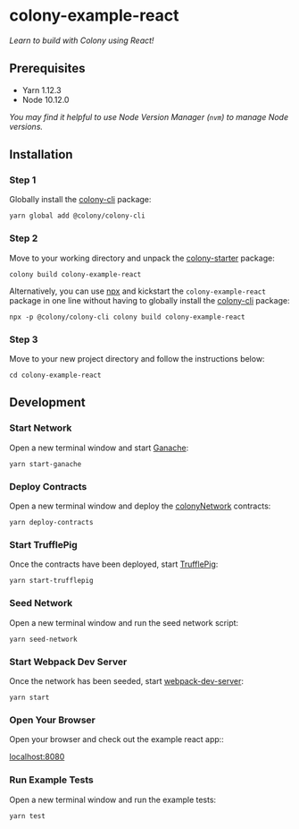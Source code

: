 # colony-example-react

_Learn to build with Colony using React!_

## Prerequisites

- Yarn 1.12.3
- Node 10.12.0

_You may find it helpful to use Node Version Manager (`nvm`) to manage Node versions._

## Installation

### Step 1

Globally install the [colony-cli](/packages/colony-cli) package:

```
yarn global add @colony/colony-cli
```

### Step 2

Move to your working directory and unpack the [colony-starter](/packages/colony-starter) package:

```
colony build colony-example-react
```

Alternatively, you can use [npx](https://www.npmjs.com/package/npx) and kickstart the `colony-example-react` package in one line without having to globally install the [colony-cli](../colony-cli) package:

```
npx -p @colony/colony-cli colony build colony-example-react
```

### Step 3

Move to your new project directory and follow the instructions below:

```
cd colony-example-react
```

## Development

### Start Network

Open a new terminal window and start [Ganache](https://github.com/trufflesuite/ganache-cli):

```
yarn start-ganache
```

### Deploy Contracts

Open a new terminal window and deploy the [colonyNetwork](https://github.com/JoinColony/colonyNetwork) contracts:

```
yarn deploy-contracts
```

### Start TrufflePig

Once the contracts have been deployed, start [TrufflePig](https://github.com/JoinColony/trufflepig):

```
yarn start-trufflepig
```

### Seed Network

Open a new terminal window and run the seed network script:

```
yarn seed-network
```

### Start Webpack Dev Server

Once the network has been seeded, start [webpack-dev-server](https://github.com/webpack/webpack-dev-server):

```
yarn start
```

### Open Your Browser

Open your browser and check out the example react app::

[localhost:8080](http://localhost:8080)

### Run Example Tests

Open a new terminal window and run the example tests:

```
yarn test
```
